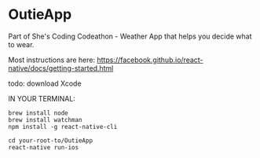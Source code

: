 # OutieApp
Part of She's Coding Codeathon - Weather App that helps you decide what to wear.

Most instructions are here:
https://facebook.github.io/react-native/docs/getting-started.html

todo: download Xcode

IN YOUR TERMINAL:
```
brew install node 
brew install watchman
npm install -g react-native-cli

cd your-root-to/OutieApp
react-native run-ios
```
